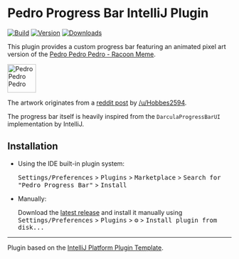 # Pedro Progress Bar IntelliJ Plugin

[![Build](https://github.com/strangelookingnerd/pedro-progress-bar-plugin/workflows/Build/badge.svg)](https://github.com/strangelookingnerd/pedro-progress-bar-plugin/actions/workflows/build.yml)
[![Version](https://img.shields.io/jetbrains/plugin/v/24613-pedro-progress-bar.svg)](https://plugins.jetbrains.com/plugin/24613-pedro-progress-bar)
[![Downloads](https://img.shields.io/jetbrains/plugin/d/24613-pedro-progress-bar.svg)](https://plugins.jetbrains.com/plugin/24613-pedro-progress-bar)

<!-- Plugin description -->
This plugin provides a custom progress bar featuring an animated pixel art version of the <a href="https://youtu.be/F2YpXC1itEE">Pedro Pedro Pedro - Racoon Meme</a>.

<img src="https://images.imgbox.com/e7/69/CKfukTcc_o.gif" alt="Pedro Pedro Pedro" width="64" />

The artwork originates from a <a href="https://www.reddit.com/r/PixelArt/comments/1ci6rxh/pedro_racoon">reddit post</a> by <a href="https://www.reddit.com/user/Hobbes2594">/u/Hobbes2594</a>.

The progress bar itself is heavily inspired from the `DarculaProgressBarUI` implementation by IntelliJ.
<!-- Plugin description end -->

## Installation

- Using the IDE built-in plugin system:
  
  <kbd>Settings/Preferences</kbd> > <kbd>Plugins</kbd> > <kbd>Marketplace</kbd> > <kbd>Search for "Pedro Progress Bar"</kbd> >
  <kbd>Install</kbd>
  
- Manually:

  Download the [latest release](https://github.com/strangelookingnerd/pedro-progress-bar-plugin/releases/latest) and install it manually using
  <kbd>Settings/Preferences</kbd> > <kbd>Plugins</kbd> > <kbd>⚙️</kbd> > <kbd>Install plugin from disk...</kbd>


---
Plugin based on the [IntelliJ Platform Plugin Template][template].

[template]: https://github.com/JetBrains/intellij-platform-plugin-template
[docs:plugin-description]: https://plugins.jetbrains.com/docs/intellij/plugin-user-experience.html#plugin-description-and-presentation
